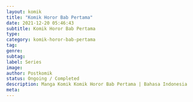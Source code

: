 ```yaml
---
layout: komik
title: "Komik Horor Bab Pertama"
date: 2021-12-20 05:46:43
subtitle: Komik Horor Bab Pertama
type: 
category: komik-horor-bab-pertama
tag: 
genre: 
subtag: 
label: Series
image: 
author: Postkomik
status: Ongoing / Completed
description: Manga Komik Komik Horor Bab Pertama | Bahasa Indonesia
meta: 
---
```

